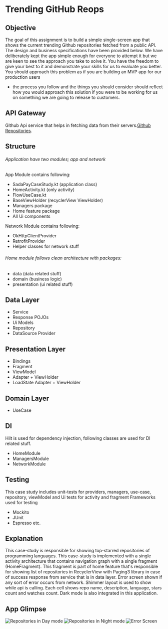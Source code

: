 # Trending GitHub Reops

## Objective
The goal of this assignment is to build a simple single-screen app that shows the current
trending Github repositories fetched from a public API. The design and business
specifications have been provided below.
We have deliberately kept the app simple enough for everyone to attempt it but we are keen to see the approach you take to solve it. You have the freedom to give your best to it and demonstrate your skills for us to evaluate you better.
You should approach this problem as if you are building an MVP app for our production users
- the process you follow and the things you should consider should reflect how you would
  approach this solution if you were to be working for us on something we are going to release
  to customers.

## API Gateway
Github Api service that helps in fetching data from their servers.[Github Repositories](
https://api.github.com/search/repositories?q=language=+sort:stars).

## Structure
###### Application have two modules; app and network
App Module contains following:
- SadaPayCaseStudy.kt (application class)
- HomeActivity.kt (only activity)
- FlowUseCase.kt
- BaseViewHolder (recyclerView ViewHolder)
- Managers package
- Home feature package
- All Ui components

Network Module contains following:
- OkHttpClientProvider
- RetrofitProvider
- Helper classes for network stuff

###### Home module follows clean architecture with packages:
- data (data related stuff)
- domain (business logic)
- presentation (ui related stuff)

## Data Layer
- Service
- Response POJOs
- Ui Models
- Repository
- DataSource Provider

## Presentation Layer
- Bindings
- Fragment
- ViewModel
- Adapter + ViewHolder
- LoadState Adapter + ViewHolder

## Domain Layer
- UseCase

## DI
Hilt is used for dependency injection, following classes are used for DI related stuff.
- HomeModule
- ManagersModule
- NetworkModule

## Testing
This case study includes unit-tests for providers, managers, use-case, repository, viewModel and Ui tests for activity and fragment
Frameworks used for testing
- Mockito
- JUnit
- Espresso etc.

## Explanation
This case-study is responsible for showing top-starred repositories of programming languages. 
This case-study is implemented with a single activity architecture that contains navigation graph with a
single fragment (HomeFragment). This fragment is part of home feature that's responsible for showing
list of repositories in RecyclerView with Paging3 library in case of success response from service that
is in data layer. Error screen shown if any sort of error occurs from network. Shimmer layout is used
to show while api is calling. Each cell shows repo name, description, language, stars count and
watches count. Dark mode is also integrated in this application.

## App Glimpse
![Repositories in Day mode](https://github.com/ba6ba/Trending-GitHub-Repos/blob/master/docs/assets/day_mode_listing.png)
![Repositories in Night mode](https://github.com/ba6ba/Trending-GitHub-Repos/blob/master/docs/assets/night_mode_listing.png)
![Error Screen](https://github.com/ba6ba/Trending-GitHub-Repos/blob/master/docs/assets/error_screen.png)
